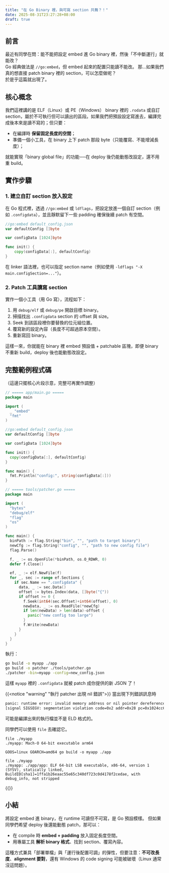 ```yaml
---
title: "在 Go Binary 裡，與可寫 section 共舞？！"
date: 2025-08-31T23:27:28+08:00
draft: true
---
```


## 前言

最近有同學在問：能不能把設定 embed 進 Go binary 裡，然後「不中斷運行」就能改？  
Go 經典做法是 `//go:embed`，但 embed 起來的配置只能讀不能改。 那…如果我們真的想直接 patch binary 裡的 section，可以怎麼做呢？  
於是乎這篇就出現了。

<!--more-->

## 核心概念

我們這裡講的是 ELF（Linux）或 PE（Windows） binary 裡的 `.rodata` 或自訂 section，屬於不可執行但可以讀出的區段。如果我們把預設設定寫進去，編譯完成後本來是讀不寫的；但只要：

* 在編譯時 **保留固定長度的空間**；
* 準備一個小工具，在 binary 上下 patch 那段 byte（只能覆寫、不能增減長度）；

就能實現「binary global file」的功能──在 deploy 後仍能動態改設定，還不用重 build。

## 實作步驟

### 1. 建立自訂 section 放入設定

在 Go 程式裡，透過 `//go:embed` 或 `ldflags`，把設定放進一個自訂 section（例如 `.configdata`），並且靜默留下一些 padding 確保後續 patch 有空間。

```go
//go:embed default_config.json
var defaultConfig []byte

var configData [1024]byte

func init() {
    copy(configData[:], defaultConfig)
}
```

在 linker 語法裡，也可以指定 section name（例如使用 `-ldflags "-X main.configSection=..."`）。

### 2. Patch 工具讀寫 section

實作一個小工具（用 Go 寫），流程如下：

1. 用 `debug/elf` 或 `debug/pe` 開啟目標 binary。
2. 掃描找出 `.configdata` section 的 offset 與 size。
3. Seek 到該區段裡你要替換的位元組位置。
4. 覆寫新的設定內容（長度不可超過原本空間）。
5. 重新寫回 binary。

這樣一來，你就能在 binary 裡 embed 預設值 + patchable 區塊，即便 binary 不重新 build，deploy 後也能動態改設定。

## 完整範例程式碼

（這邊只擺核心片段示意，完整可再實作調整）

```go
// ===== app/main.go =====
package main

import (
  _ "embed"
  "fmt"
)

//go:embed default_config.json
var defaultConfig []byte

var configData [1024]byte

func init() {
  copy(configData[:], defaultConfig)
}

func main() {
  fmt.Println("config:", string(configData[:]))
}
```

```go
// ===== tools/patcher.go =====
package main

import (
  "bytes"
  "debug/elf"
  "flag"
  "os"
)

func main() {
  binPath := flag.String("bin", "", "path to target binary")
  newCfg := flag.String("config", "", "path to new config file")
  flag.Parse()

  f, _ := os.OpenFile(*binPath, os.O_RDWR, 0)
  defer f.Close()

  ef, _ := elf.NewFile(f)
  for _, sec := range ef.Sections {
    if sec.Name == ".configdata" {
      data, _ := sec.Data()
      offset := bytes.Index(data, []byte("{"))
      if offset >= 0 {
        f.Seek(int64(sec.Offset)+int64(offset), 0)
        newData, _ := os.ReadFile(*newCfg)
        if len(newData) > len(data)-offset {
          panic("new config too large")
        }
        f.Write(newData)
      }
    }
  }
}
```

執行：

```bash
go build -o myapp ./app
go build -o patcher ./tools/patcher.go
./patcher -bin=myapp -config=new_config.json
```

這樣 `myapp` 裡的 `.configdata` 就被 patch 成你提供的新 JSON 了！

{{<notice "warning" "執行 patcher 出現 nil 錯誤">}}
當出現下列錯誤訊息時
```bash
panic: runtime error: invalid memory address or nil pointer dereference 
[signal SIGSEGV: segmentation violation code=0x2 addr=0x28 pc=0x1024cc6b4]
```
可能是編譯出來的執行檔並不是 ELD 格式的。

同學們可以使用 `file` 去確認它。
```
file ./myapp
./myapp: Mach-O 64-bit executable arm64

GOOS=linux GOARCH=amd64 go build -o myapp ./app

file ./myapp
./myapp: ./app/app: ELF 64-bit LSB executable, x86-64, version 1 (SYSV), statically linked, BuildID[sha1]=1ffa1b26eaac55e65c340df723c0d4178f2cedae, with debug_info, not stripped
```

{{</notice>}}
## 小結

將設定 embed 進 binary，在 runtime 可讀但不可寫，是 Go 預設模樣。
但如果同學們希望 deploy 後還能動態 patch，那可以：

* 在 compile 時 **embed + padding** 放入固定長度空間。
* 用專屬工具 **解析 binary 格式**、找到 section、覆寫內容。

這種方式兼具「部署單檔」與「運行後配置可調」的彈性，但要注意：**不可改長度**、**alignment 要對**，還有 Windows 的 code signing 可能被破壞（Linux 通常沒這問題）。